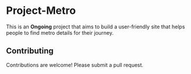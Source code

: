 # Project-Metro

This is an **Ongoing** project that aims to build a user-friendly site that helps people to find metro details for their journey.

## Contributing

Contributions are welcome! Please submit a pull request.
